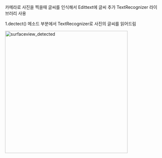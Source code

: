 카메라로 사진을 찍을때 글씨를 인식해서 Edittext에 글씨 추가 TextRecognizer 라이브러리 사용


1.dectect() 메소드 부분에서 TextRecognizer로 사진의 글씨를 읽어드림

<img width="400" alt="surfaceview_detected" src="https://user-images.githubusercontent.com/28819051/139636653-671b3304-3c27-48fc-8f80-da539541bf61.PNG">


